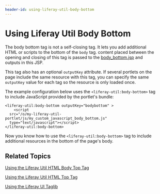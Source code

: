 ```yaml
---
header-id: using-liferay-util-body-bottom
---
```


# Using Liferay Util Body Bottom

The body bottom tag is not a self-closing tag. It lets you add additional HTML 
or scripts to the bottom of the `body` tag. content placed between the opening 
and closing of this tag is passed to the 
[body_bottom.jsp](https://github.com/liferay/liferay-portal/blob/7.1.x/portal-web/docroot/html/common/themes/body_bottom.jsp#L26-L31) 
and outputs in this JSP. 

This tag also has an optional `outputKey` attribute. If several portlets 
on the page include the same resource with this tag, you can specify the same 
`outputKey` value for each tag so the resource is only loaded once. 

The example configuration below uses the `<liferay-util:body-bottom>` tag to 
include JavaScript provided by the portlet's bundle:
    
    <liferay-util:body-bottom outputKey="bodybottom" >
    	<script 
      src="/o/my-liferay-util-portlet/js/my_custom_javascript_body_bottom.js" 
      type="text/javascript"></script>
    </liferay-util:body-bottom>

Now you know how to use the `<liferay-util:body-bottom>` tag to include 
additional resources in the bottom of the page's body. 

## Related Topics

[Using the Liferay Util HTML Body Top Tag](/docs/7-1/tutorials/-/knowledge_base/t/using-liferay-util-body-top)

[Using the Liferay Util HTML Top Tag](/docs/7-1/tutorials/-/knowledge_base/t/using-liferay-util-html-top)

[Using the Liferay UI Taglib](/docs/7-1/tutorials/-/knowledge_base/t/using-the-liferay-ui-taglib-in-your-portlets)
